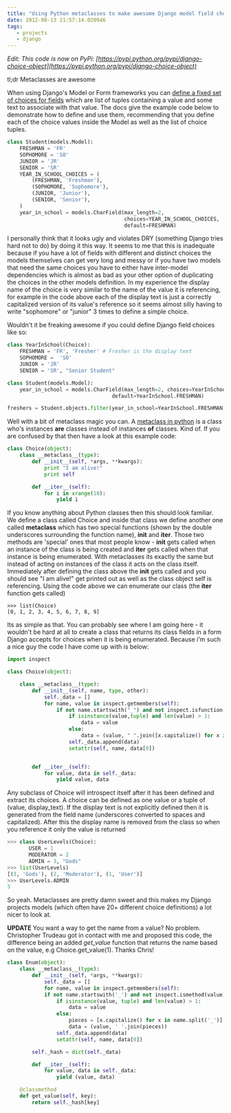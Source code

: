 ```yaml
---
title: "Using Python metaclasses to make awesome Django model field choices"
date: 2012-08-13 21:57:14.020946
tags:
   - projects
   - django
---
```


*Edit: This code is now on PyPi: [https://pypi.python.org/pypi/django-choice-object](https://pypi.python.org/pypi/django-choice-object)*

tl;dr Metaclasses are awesome

When using Django's Model or Form frameworks you can [define a fixed set of choices for fields](https://docs.djangoproject.com/en/dev/ref/models/fields/#choices) which are list of tuples containing a value and some text to associate with that value. The docs give the example code below to demonstrate how to define and use them, recommending that you define each of the choice values inside the Model as well as the list of choice tuples.

```python
class Student(models.Model):
    FRESHMAN = 'FR'
    SOPHOMORE = 'SO'
    JUNIOR = 'JR'
    SENIOR = 'SR'
    YEAR_IN_SCHOOL_CHOICES = (
        (FRESHMAN, 'Freshman'),
        (SOPHOMORE, 'Sophomore'),
        (JUNIOR, 'Junior'),
        (SENIOR, 'Senior'),
    )
    year_in_school = models.CharField(max_length=2,
                                      choices=YEAR_IN_SCHOOL_CHOICES,
                                      default=FRESHMAN)
```

I personally think that it looks ugly and violates DRY (something Django tries hard not to do) by doing it this way. It seems to me that this is inadequate because if you have a lot of fields with different and distinct choices the models themselves can get very long and messy or if you have two models that need the same choices you have to either have inter-model dependencies which is almost as bad as your other option of duplicating the choices in the other models definition. In my experience the display name of the choice is very similar to the name of the value it is referencing, for example in the code above each of the display text is just a correctly capitalized version of its value's reference so it seems almost silly having to write "sophomore" or "junior" 3 times to define a simple choice.

Wouldn't it be freaking awesome if you could define Django field choices like so:

```python
class YearInSchool(Choice):
    FRESHMAN = 'FR', 'Fresher' # Fresher is the display text
    SOPHOMORE =  'SO'
    JUNIOR = 'JR'
    SENIOR = 'SR', "Senior Student"

class Student(models.Model):
    year_in_school = models.CharField(max_length=2, choices=YearInSchool,
                                  default=YearInSchool.FRESHMAN)

freshers = Student.objects.filter(year_in_school=YearInSchool.FRESHMAN).all()
```

Well with a bit of metaclass magic you can. A [metaclass in python](https://stackoverflow.com/questions/100003/what-is-a-metaclass-in-python?answertab=votes#tab-top) is a class who's instances __are__ classes instead of instances __of__ classes. Kind of. If you are confused by that then have a look at this example code:

```python
class Choice(object):
    class __metaclass__(type):
        def __init__(self, *args, **kwargs):
            print "I am alive!"
            print self

        def __iter__(self):
            for i in xrange(10):
                yield i
```

If you know anything about Python classes then this should look familiar. We define a class called Choice and inside that class we define another one called __metaclass__ which has two special functions (shown by the double underscores surrounding the function name), __init__ and __iter__. Those two methods are 'special' ones that most people know - __init__ gets called when an instance of the class is being created and __iter__ gets called when that instance is being enumerated. With metaclasses its exactly the same but instead of acting on instances of the class it acts on the class itself. Immediately after defining the class above the __init__ gets called and you should see "I am alive!" get printed out as well as the class object self is referencing. Using the code above we can enumerate our class (the __iter__ function gets called)

```pythonshell
>>> list(Choice)
[0, 1, 2, 3, 4, 5, 6, 7, 8, 9]
```

Its as simple as that. You can probably see where I am going here - it wouldn't be hard at all to create a class  that returns its class fields in a form Django accepts for choices when it is being enumerated. Because i'm such a nice guy the code I have come up with is below:

```python
import inspect

class Choice(object):

    class __metaclass__(type):
        def __init__(self, name, type, other):
            self._data = []
            for name, value in inspect.getmembers(self):
                if not name.startswith("_") and not inspect.isfunction(value):
                    if isinstance(value,tuple) and len(value) > 1:
                        data = value
                    else:
                        data = (value, " ".join([x.capitalize() for x in name.split("_")]),)
                    self._data.append(data)
                    setattr(self, name, data[0])


        def __iter__(self):
            for value, data in self._data:
                yield value, data
```

Any subclass of Choice will introspect itself after it has been defined and extract its choices. A choice can be defined as one value or a tuple of (value, display_text). If the display text is not explicitly defined then it is generated from the field name (underscores converted to spaces and capitalized). After this the display name is removed from the class so when you reference it only the value is returned

```python
>>> class UserLevels(Choice):
       USER = 1
       MODERATOR = 2
       ADMIN = 3, "Gods"
>>> list(UserLevels)
[(3, 'Gods'), (2, 'Moderator'), (1, 'User')]
>>> UserLevels.ADMIN
3
```

So yeah. Metaclasses are pretty damn sweet and this makes my Django projects models (which often have 20+ different choice definitions) a lot nicer to look at.

__UPDATE__
You want a way to get the name from a value? No problem. Christopher Trudeau got in contact with me and proposed this code, the difference being an added _get_value_ function that returns the name based on the value, e.g Choice.get_value(1). Thanks Chris!

```python
class Enum(object):
    class __metaclass__(type):
        def __init__(self, *args, **kwargs):
            self._data = []
            for name, value in inspect.getmembers(self):
            if not name.startswith('_') and not inspect.ismethod(value):
                if isinstance(value, tuple) and len(value) > 1:
                    data = value
                else:
                    pieces = [x.capitalize() for x in name.split('_')]
                    data = (value, ' '.join(pieces))
                self._data.append(data)
                setattr(self, name, data[0])

        self._hash = dict(self._data)

        def __iter__(self):
            for value, data in self._data:
                yield (value, data)

    @classmethod
    def get_value(self, key):
        return self._hash[key]
```
    